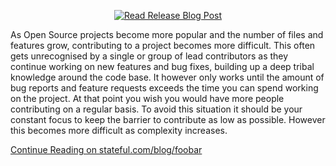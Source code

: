 <p align="center">
  <a title="Read Release Blog Post" href="https://www.youtube.com/watch?v=UQPb73Zz9qk">
    <img src="https://www.stateful.com/_next/image?url=https%3A%2F%2Fmedia.graphassets.com%2F3VEFzPFNTeWEhAxUi9KV&w=1920&q=75" alt="Read Release Blog Post" />
  </a>
</p>

As Open Source projects become more popular and the number of files and features grow, contributing to a project becomes more difficult. This often gets unrecognised by a single or group of lead contributors as they continue working on new features and bug fixes, building up a deep tribal knowledge around the code base. It however only works until the amount of bug reports and feature requests exceeds the time you can spend working on the project. At that point you wish you would have more people contributing on a regular basis. To avoid this situation it should be your constant focus to keep the barrier to contribute as low as possible. However this becomes more difficult as complexity increases.

[Continue Reading on stateful.com/blog/foobar](https://www.stateful.com/blog/run-readme-in-your-terminal)
